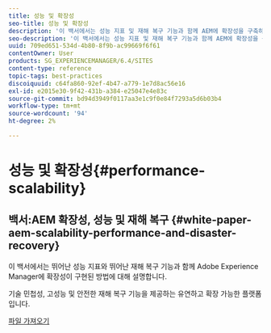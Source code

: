 ```yaml
---
title: 성능 및 확장성
seo-title: 성능 및 확장성
description: '이 백서에서는 성능 지표 및 재해 복구 기능과 함께 AEM에 확장성을 구축하는 방법을 설명합니다.  '
seo-description: '이 백서에서는 성능 지표 및 재해 복구 기능과 함께 AEM에 확장성을 구축하는 방법을 설명합니다.  '
uuid: 709ed651-534d-4b80-8f9b-ac99669f6f61
contentOwner: User
products: SG_EXPERIENCEMANAGER/6.4/SITES
content-type: reference
topic-tags: best-practices
discoiquuid: c64fa860-92ef-4b47-a779-1e7d8ac56e16
exl-id: e2015e30-9f42-431b-a384-e25047e4e83c
source-git-commit: bd94d3949f0117aa3e1c9f0e84f7293a5d6b03b4
workflow-type: tm+mt
source-wordcount: '94'
ht-degree: 2%

---
```


# 성능 및 확장성{#performance-scalability}

## 백서:AEM 확장성, 성능 및 재해 복구 {#white-paper-aem-scalability-performance-and-disaster-recovery}

이 백서에서는 뛰어난 성능 지표와 뛰어난 재해 복구 기능과 함께 Adobe Experience Manager에 확장성이 구현된 방법에 대해 설명합니다.

기술 민첩성, 고성능 및 안전한 재해 복구 기능을 제공하는 유연하고 확장 가능한 플랫폼입니다.

[파일 가져오기](assets/aem_scalability_whitepaperfinal-06122015je.pdf)
